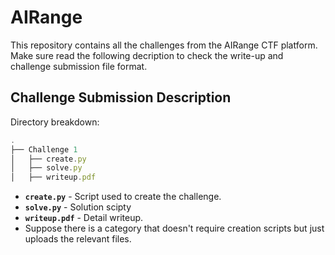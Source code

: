 # AIRange

This repository contains all the challenges from the AIRange CTF platform. Make sure read the following decription to check the write-up and challenge submission file format.

## Challenge Submission Description

Directory breakdown:

```jsx
.
├── Challenge 1
│   ├── create.py
│   ├── solve.py
│   ├── writeup.pdf
```

- **`create.py`** - Script used to create the challenge.
- **`solve.py`** - Solution scipty
- **`writeup.pdf`** - Detail writeup.
- Suppose there is a category that doesn't require creation scripts but just uploads the relevant files.
